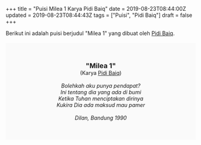 +++
title = "Puisi Milea 1 Karya Pidi Baiq"
date = 2019-08-23T08:44:00Z
updated = 2019-08-23T08:44:43Z
tags = ["Puisi", "Pidi Baiq"]
draft = false
+++

<div dir="ltr" style="text-align: left;" trbidi="on"><div dir="ltr" style="text-align: left;" trbidi="on"><div style="text-align: justify;">Berikut ini adalah puisi berjudul "Milea 1" yang dibuat oleh <a href="https://id.wikipedia.org/wiki/Pidi_Baiq" target="_blank">Pidi Baiq</a>.</div><br /><div style="background: #FAFAFA; font-size: 14px; height: auto; margin: 0 auto; padding: 50px; text-align: center; width: auto;"><span style="font-size: 18px;"><b>"Milea 1"</b></span><br />(Karya <a href="https://www.sekata.web.id/tags/pidi-baiq" target="_blank">Pidi Baiq</a>)<br /><br /><i>Bolehkah aku punya pendapat?<br />Ini tentang dia yang ada di bumi<br />Ketika Tuhan menciptakan dirinya<br />Kukira Dia ada maksud mau pamer<br /><br />Dilan, Bandung 1990</i> </div></div></div>
